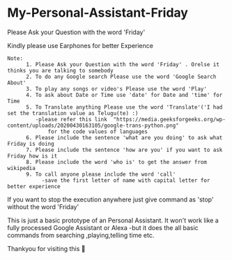 # My-Personal-Assistant-Friday

Please Ask your Question with the word 'Friday'

Kindly please use Earphones for better Experience

    Note:  
          1. Please Ask your Question with the word 'Friday' . Orelse it thinks you are talking to somebody
          2. To do any Google search Please use the word 'Google Search About' 
          3. To play any songs or video's Please use the word 'Play'
          4. To ask about Date or Time use 'date' for Date and 'time' for Time
          5. To Translate anything Please use the word 'Translate'('I had set the translation value as Telugu(te) :)
             -please refer this link  "https://media.geeksforgeeks.org/wp-content/uploads/20200430163105/google-trans-python.png"   
                 for the code values of languages
          6. Please include the sentence 'what are you doing' to ask what Friday is doing
          7. Please include the sentence 'how are you' if you want to ask Friday how is it
          8. Please include the word 'who is' to get the answer from wikipedia
          9. To call anyone please include the word 'call' 
               -save the first letter of name with capital letter for better experience

If you want to stop the execution anywhere just give command as 'stop' without the word 'Friday' 

This is just a basic prototype of an Personal Assistant. It won't work like a fully processed Google Assistant or Alexa
    -but it does the all basic commands from searching ,playing,telling time etc.
    
Thankyou for visiting this 🙏 
